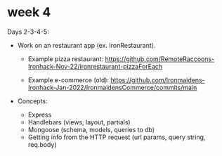 # week 4



Days 2-3-4-5:

- Work on an restaurant app (ex. IronRestaurant).

  - Example pizza restaurant: https://github.com/RemoteRaccoons-Ironhack-Nov-22/ironrestaurant-pizzaForEach

  - Example e-commerce (old): https://github.com/Ironmaidens-Ironhack-Jan-2022/IronmaidensCommerce/commits/main


- Concepts:
  - Express
  - Handlebars (views, layout, partials)
  - Mongoose (schema, models, queries to db)
  - Getting info from the HTTP request (url params, query string, req.body)




<!-- 

@Luis:

with the new schedule (Mercury): 
- review planning of the apps we build
- w5d2 seems very heavy: can we do some contents of that day earlier ??

-->

